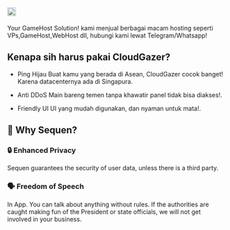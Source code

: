 # <img src="[https://i.ibb.co.com/PFVLssv/20240611-095110.png](https://www.cloudgazer.space/cg.svg)" style="width: 20px;" />
Your GameHost Solution! kami menjual berbagai macam hosting seperti VPs,GameHost,WebHost dll, hubungi kami lewat Telegram/Whatsapp!


## Kenapa sih harus pakai CloudGazer?
- Ping Hijau
  Buat kamu yang berada di Asean, CloudGazer cocok banget! Karena datacenternya ada di Singapura.

- Anti DDoS
  Main bareng temen tanpa khawatir panel tidak bisa diakses!.

- Friendly UI
  UI yang mudah digunakan, dan nyaman untuk mata!.


## 👀 Why Sequen?
### 🔒 Enhanced Privacy
Sequen guarantees the security of user data, unless there is a third party.


### 🗣 Freedom of Speech
In App. You can talk about anything without rules. If the authorities are caught making fun of the President or state officials, we will not get involved in your business.
